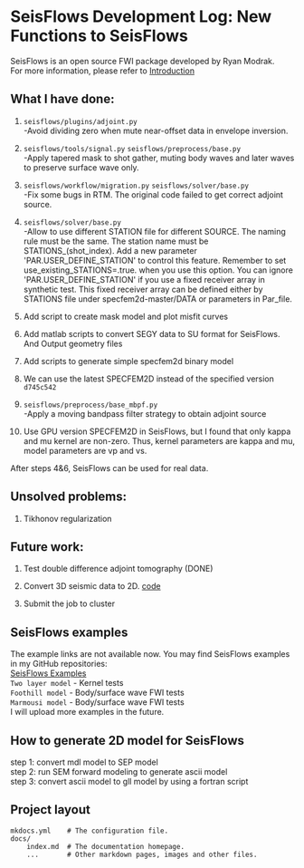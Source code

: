 # SeisFlows Development Log: New Functions to SeisFlows

SeisFlows is an open source FWI package developed by Ryan Modrak.  
For more information, please refer to [Introduction](https://seisflows.readthedocs.io/en/latest/)

## What I have done:
1. `seisflows/plugins/adjoint.py`       
    -Avoid dividing zero when mute near-offset data in envelope inversion.    
    
2. `seisflows/tools/signal.py` `seisflows/preprocess/base.py`      
    -Apply tapered mask to shot gather, muting body waves and later waves to preserve surface wave only.   
    
3. `seisflows/workflow/migration.py` `seisflows/solver/base.py`      
    -Fix some bugs in RTM. The original code failed to get correct adjoint source.  
    
4. `seisflows/solver/base.py`       
    -Allow to use different STATION file for different SOURCE. The naming rule must be the same. The station name must be STATIONS_(shot_index). Add a new parameter 'PAR.USER_DEFINE_STATION' to control this feature. Remember to set use_existing_STATIONS=.true. when you use this option. You can ignore 'PAR.USER_DEFINE_STATION' if you use a fixed receiver array in synthetic test. This fixed receiver array can be defined either by STATIONS file under specfem2d-master/DATA or parameters in Par_file.     
    
5. Add script to create mask model and plot misfit curves   
    
6. Add matlab scripts to convert SEGY data to SU format for SeisFlows. And Output geometry files     
    
7. Add scripts to generate simple specfem2d binary model    
    
8. We can use the latest SPECFEM2D instead of the specified version `d745c542`   
    
9. `seisflows/preprocess/base_mbpf.py`      
   -Apply a moving bandpass filter strategy to obtain adjoint source   

10. Use GPU version SPECFEM2D in SeisFlows, but I found that only kappa and mu kernel are non-zero. Thus, kernel parameters are kappa and mu, model parameters are vp and vs.    

After steps 4&6, SeisFlows can be used for real data.

## Unsolved problems:

1. Tikhonov regularization  
    
## Future work:
1. Test double difference adjoint tomography (DONE)    
    
2. Convert 3D seismic data to 2D. [code](https://github.com/Jiangwb/2DNoise_Adjoint_tomography_backup/tree/master/seiscode/3D_2D)    

3. Submit the job to cluster

## SeisFlows examples
The example links are not available now. You may find SeisFlows examples in my GitHub repositories:      
[SeisFlows Examples](https://github.com/Jiangwb/SeisFlows-examples)       
`Two layer model` - Kernel tests      
`Foothill model`  - Body/surface wave FWI tests        
`Marmousi model`  - Body/surface wave FWI tests        
I will upload more examples in the future.

## How to generate 2D model for SeisFlows
step 1: convert mdl model to SEP model      
step 2: run SEM forward modeling to generate ascii model        
step 3: convert ascii model to gll model by using a fortran script       

## Project layout

    mkdocs.yml    # The configuration file.
    docs/
        index.md  # The documentation homepage.
        ...       # Other markdown pages, images and other files.
